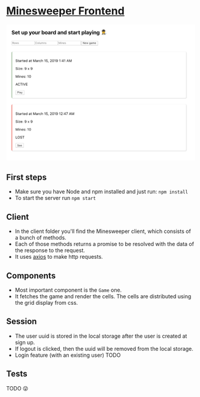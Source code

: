 # [Minesweeper Frontend]((https://minesweeper-frontend-jm.herokuapp.com))

![Minesweeper](minesweeper.png)

## First steps
- Make sure you have Node and npm installed and just run: `npm install`
- To start the server run `npm start`

## Client
- In the client folder you'll find the Minesweeper client, which consists of a bunch of methods.
- Each of those methods returns a promise to be resolved with the data of the response to the request.
- It uses [axios](https://github.com/axios/axios) to make http requests.

## Components
- Most important component is the `Game` one.
- It fetches the game and render the cells. The cells are distributed using the grid display from css.

## Session
- The user uuid is stored in the local storage after the user is created at sign up.
- If logout is clicked, then the uuid will be removed from the local storage.
- Login feature (with an existing user) TODO

## Tests
TODO 😜
